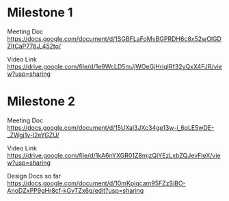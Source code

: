 # Milestone 1

Meeting Doc <br>
https://docs.google.com/document/d/1SGBFLaFoMvBGPRDH6c8x52wOlGDZItCaP776J_452to/

Video Link <br>
https://drive.google.com/file/d/1e9WcLD5mJjWOeGjHriqIRf32yQxX4FJR/view?usp=sharing

# Milestone 2

Meeting Doc <br>
https://docs.google.com/document/d/15UXal3JXc34ge13w-i_6qLE5wDE-_ZWgj1v-l2eYGZU/

Video Link <br>
https://drive.google.com/file/d/1kA6nYXGR01Z8mjzQjYEzLxbZQJevFleX/view?usp=sharing

Design Docs so far<br>
https://docs.google.com/document/d/10mKpiqcam95FZzSiBO-AnoDZxPP9gHr8cf-kGvTZx6g/edit?usp=sharing
